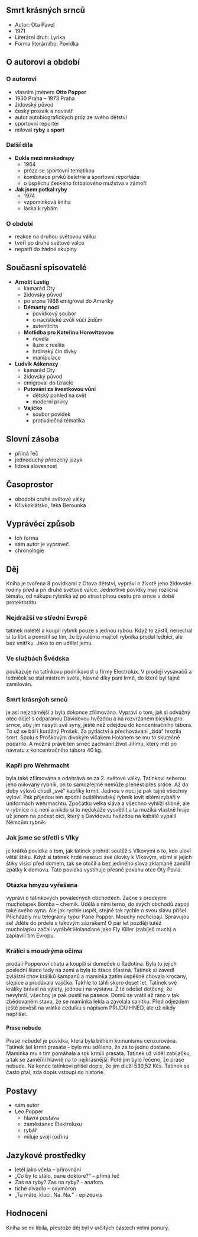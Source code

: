 ## Smrt krásných srnců

- Autor: Ota Pavel
- 1971
- Literární druh: Lyrika
- Forma literárního: Povídka

## O autorovi a období

### O autorovi

- vlasním jménem **Otto Popper**
- 1930 Praha – 1973 Praha
- židovský původ
- český prozaik a novinář
- autor autobiografických próz ze svého dětství
- sportovní reportér
- miloval **ryby** a **sport**

### Další díla

- **Dukla mezi mrakodrapy**
  - 1964
  - próza se sportovní tematikou
  - kombinace prvků beletrie a sportovní reportáže
  - o úspěchu českého fotbalového mužstva v zámoří
- **Jak jsem potkal ryby**
  - 1974
  - vzpomínková kniha
  - láska k rybám

### O období

- reakce na druhou světovou válku
- tvoří po druhé světové válce
- nepatří do žádné skupiny

## Současní spisovatelé

- **Arnošt Lustig**
  - kamarád Oty
  - židovský původ
  - po srpnu 1968 emigroval do Ameriky
  - **Démanty noci**
    - povídkový soubor
    - o nacistické zvůli vůči židům
    - autenticita
  - **Motlidba pro Kateřinu Horovitzovou**
    - novela
    - iluze x realita
    - hrdinský čin dívky
    - manipulace
- **Ludvík Aškenazy**
  - kamarád Oty
  - židovský původ
  - emigroval do Izraele
  - **Putování za švestkovou vůní**
    - dětský pohled na svět
    - moderní prvky
  - **Vajíčko**
    - soubor povídek
    - protiválečná tématika

## Slovní zásoba

- přímá řeč
- jednoduchý přirozený jazyk
- lidová slovesnost

## Časoprostor

- obodobí cruhé světové války
- Křivkoklátsko, řeka Berounka

## Vyprávěcí způsob

- Ich forma
- sám autor je vypraveč
- chronologie

## Děj

Kniha je tvořena 8 povídkami z Otova dětství, vypráví o životě jeho židovské rodiny před a při druhé světové válce. Jednotlivé povídky mají rozličná témata, od nákupu rybníka až po strastiplnou cestu pro srnce v době protektorátu.

### Nejdražší ve střední Evropě

tatínek naletěl a koupil rybník pouze s jednou rybou. Když to zjistil, nenechal si to líbit a pomstil se tím, že bývalému majiteli rybníka prodal lednici, ale bez vnitřku. Jako to on udělal jemu.

### Ve službách Švédska

poukazuje na tatínkovu podnikavost u firmy Electrolux. V prodeji vysavačů a ledniček se stal mistrem světa, hlavně díky paní Irmě, do které byl tajně zamilován.

### Smrt krásných srnců

je asi nejznámější a byla dokonce zfilmována. Vypráví o tom, jak si odvážný otec dojel s odpáranou Davidovou hvězdou a na rozvrzaném bicyklu pro srnce, aby jím nasytil své syny, ještě než odejdou do koncentračního tábora. To už se bál i kurážný Prošek. Za pytláctví a přechovávání „žida“ hrozila smrt. Spolu s Proškovým divokým vlčákem Holanem se mu to skutečně podařilo. A možná právě ten srnec zachránil život Jiřímu, který měl po návratu z koncentračního tábora 40 kg.

### Kapři pro Wehrmacht

byla také zfilmována a odehrává se za 2. světové války. Tatínkovi seberou jeho milovaný rybník, on to samozřejmě nemůže přenést přes srdce. Až do doby výlovů chodí „své“ kapříky krmit. Jednou v noci je pak tajně všechny vyloví. Pak přijedou ten spodní buštěhradský rybník lovit sítěmi rybáři v uniformách wehrmachtu. Zpočátku velká sláva a všechno vyhlíží slibně, ale v rybníce nic není a nikdo si to nedokáže vysvětlit a ta muzika vlastně hraje už jenom na počest otci, který s Davidovou hvězdou na kabátě vypálil Němcům rybník.

### Jak jsme se střetli s Vlky

je krátká povídka o tom, jak tatínek prohrál soutěž s Vlkovými o to, kdo uloví větší štiku. Když si tatínek hrdě nesoucí své úlovky k Vlkovým, všiml si jejich štiky visící před domem, tak se otočil a bez jediného slova zklamaně zamířil zpátky k domovu. Tato povídka vystihuje přesně povahu otce Oty Pavla.

### Otázka hmyzu vyřešena

vypráví o tatínkových poválečných obchodech. Začne s prodejem mucholapek Bomba – chemik. Udělá s nimi terno, do svých obchodů zapojí také svého syna. Ale jak rychle uspěl, stejně tak rychle o svou slávu přišel. Přicházely mu telegramy typu: Pane Popper. Mouchy nechcípají. Spravujou se! Jděte do prdele s takovým zázrakem! O pár let později tutéž mucholapku začali vyrábět Holanďané jako Fly Killer (zabíječ much) a zaplavili tím Evropu.

### Králíci s moudrýma očima

prodali Popperovi chatu a koupili si domeček u Radotína. Byla to jejich poslední štace tady na zemi a byla to štace šťastná. Tatínek si zavedl zvláštní chov králíků šampanů a maminka zatím úspěšně chovala krocany, slepice a prodávala vajíčka. Takhle to táhli skoro deset let. Tatínek své králíky brával na výlety, jednou i na výstavu. Z té odešel dotčený, že nevyhrál, všechny je pak pustil na pasece. Domů se vrátil až ráno v tak zbědovaném stavu, že se maminka lekla a zavolala sanitku. Před odjezdem ještě pověsil na vrátka cedulku s nápisem PŘIJDU HNED, ale už nikdy nepřišel.

#### Prase nebude

Prase nebude! je povídka, která byla během komunismu cenzurována. Tatínek šel krmit prasata – bylo mu sděleno, že za to jedno dostane. Maminka mu s tím pomáhala a rok krmili prasata. Tatínek už viděl zabíjačku, a tak se zaměřili hlavně na to nejkrásnější. Poté jim bylo řečeno, že prase nebude. Na konec tatínkovi přišel dopis, že jim dluží 530,52 Kčs. Tatínek se často ptal, zda dopis vstoupí do historie.

## Postavy

- sám autor
- Leo Popper
  - hlavní postava
  - zaměstanec Elektroluxu
  - rybář
  - miluje svoji roďinu

## Jazykové prostředky

- letěl jako včela – přirovnání
- „Co by to stálo, pane doktore?“ – přímá řeč
- Zas na ryby? Zas na ryby? - anafora
- tiché divadlo – oxymóron
- „Tu máte, kluci. Na. Na.“ - epizeuxis

## Hodnocení

Kniha se mi líbila, přestože děj byl v určitých částech velmi ponurý.
